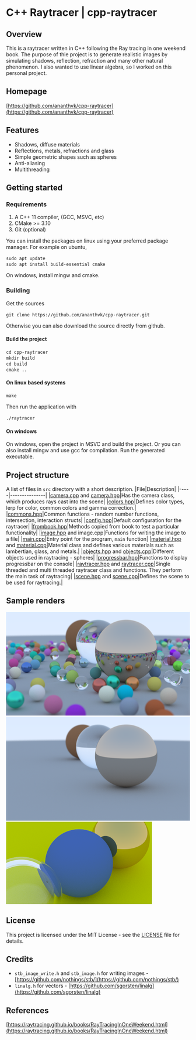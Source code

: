 # C++ Raytracer | cpp-raytracer

## Overview
This is a raytracer written in C++ following the Ray tracing in one weekend book. The purpose of thie project is to generate realistic images by simulating shadows, reflection, refraction and many other natural phenomenon. I also wanted to use linear algebra, so I worked on this personal project.

## Homepage
[https://github.com/ananthvk/cpp-raytracer](https://github.com/ananthvk/cpp-raytracer)

## Features
* Shadows, diffuse materials
* Reflections, metals, refractions and glass
* Simple geometric shapes such as spheres
* Anti-aliasing
* Multithreading

## Getting started
### Requirements
1. A C++ 11 compiler, (GCC, MSVC, etc)
2. CMake >= 3.10
3. Git (optional)

You can install the packages on linux using your preferred package manager.
For example on ubuntu,
```
sudo apt update
sudo apt install build-essential cmake
```
On windows, install mingw and cmake.

### Building
Get the sources
```
git clone https://github.com/ananthvk/cpp-raytracer.git
```
Otherwise you can also download the source directly from github.
#### Build the project
```
cd cpp-raytracer
mkdir build
cd build
cmake ..
```
#### On linux based systems
```
make
```
Then run the application with
```
./raytracer
```
#### On windows
On windows, open the project in MSVC and build the project.
Or you can also install mingw and use gcc for compilation.
Run the generated executable.

## Project structure
A list of files in `src` directory with a short description.
|File|Description|
|-----|---------------|
|[camera.cpp](src/camera.cpp) and [camera.hpp](src/camera.hpp)|Has the camera class, which produces rays cast into the scene|
|[colors.hpp](src/colors.hpp)|Defines color types, lerp for color, common colors and gamma correction.|
|[commons.hpp](src/commons.hpp)|Common functions - random number functions, intersection, interaction structs|
|[config.hpp](src/config.hpp)|Default configuration for the raytracer|
|[frombook.hpp](src/frombook.hpp)|Methods copied from book to test a particular functionality|
|[image.hpp](src/image.hpp) and image.cpp|Functions for writing the image to a file|
|[main.cpp](src/main.cpp)|Entry point for the program, `main` function|
|[material.hpp](src/material.hpp) and [material.cpp](src/material.cpp)|Material class and defines various materials such as lambertian, glass, and metals.|
|[objects.hpp](src/objects.hpp) and [objects.cpp](src/objects.cpp)|Different objects used in raytracing - spheres|
|[progressbar.hpp](src/progressbar.hpp)|Functions to display progressbar on the console|
|[raytracer.hpp](src/raytracer.hpp) and [raytracer.cpp](src/raytracer.cpp)|Single threaded and multi threaded raytracer class and functions. They perform the main task of raytracing|
|[scene.hpp](src/scene.hpp) and [scene.cpp](src/scene.cpp)|Defines the scene to be used for raytracing.|


## Sample renders
![Final render of book 1](renders/final_100_50recursions.png)
![A render of a scene with 3 spheres](renders/partial_1k_50recursions.png)
![A closeup view of 3 sphers](renders/image_21_1k_50recursions.png)

## License
This project is licensed under the MIT License - see the [LICENSE](LICENSE) file for details.

## Credits
* `stb_image_write.h` and `stb_image.h` for writing images - [https://github.com/nothings/stb/](https://github.com/nothings/stb/)
* `linalg.h` for vectors -  [https://github.com/sgorsten/linalg](https://github.com/sgorsten/linalg)

## References
[https://raytracing.github.io/books/RayTracingInOneWeekend.html](https://raytracing.github.io/books/RayTracingInOneWeekend.html)
